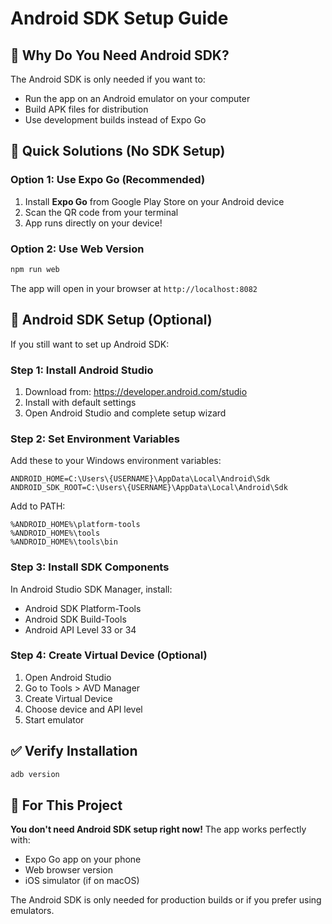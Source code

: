 # Android SDK Setup Guide

## 🤔 Why Do You Need Android SDK?

The Android SDK is only needed if you want to:

- Run the app on an Android emulator on your computer
- Build APK files for distribution
- Use development builds instead of Expo Go

## 🚀 Quick Solutions (No SDK Setup)

### Option 1: Use Expo Go (Recommended)

1. Install **Expo Go** from Google Play Store on your Android device
2. Scan the QR code from your terminal
3. App runs directly on your device!

### Option 2: Use Web Version

```bash
npm run web
```

The app will open in your browser at `http://localhost:8082`

## 🔧 Android SDK Setup (Optional)

If you still want to set up Android SDK:

### Step 1: Install Android Studio

1. Download from: https://developer.android.com/studio
2. Install with default settings
3. Open Android Studio and complete setup wizard

### Step 2: Set Environment Variables

Add these to your Windows environment variables:

```
ANDROID_HOME=C:\Users\{USERNAME}\AppData\Local\Android\Sdk
ANDROID_SDK_ROOT=C:\Users\{USERNAME}\AppData\Local\Android\Sdk
```

Add to PATH:

```
%ANDROID_HOME%\platform-tools
%ANDROID_HOME%\tools
%ANDROID_HOME%\tools\bin
```

### Step 3: Install SDK Components

In Android Studio SDK Manager, install:

- Android SDK Platform-Tools
- Android SDK Build-Tools
- Android API Level 33 or 34

### Step 4: Create Virtual Device (Optional)

1. Open Android Studio
2. Go to Tools > AVD Manager
3. Create Virtual Device
4. Choose device and API level
5. Start emulator

## ✅ Verify Installation

```bash
adb version
```

## 🎯 For This Project

**You don't need Android SDK setup right now!** The app works perfectly with:

- Expo Go app on your phone
- Web browser version
- iOS simulator (if on macOS)

The Android SDK is only needed for production builds or if you prefer using emulators.
